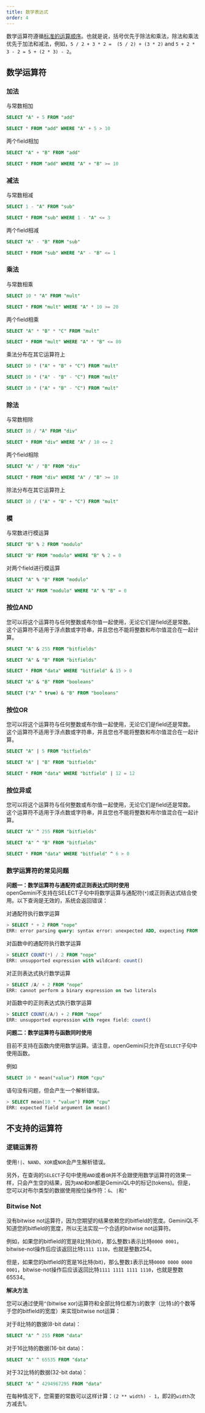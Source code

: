 ```yaml
---
title: 数学表达式
order: 4
---
```


数学运算符遵循[标准的运算顺序](https://golang.org/ref/spec#Operator_precedence)。也就是说，括号优先于除法和乘法，除法和乘法优先于加法和减法，例如，`5 / 2 + 3 * 2 =  (5 / 2) + (3 * 2)` and `5 + 2 * 3 - 2 = 5 + (2 * 3) - 2`。

## 数学运算符

### 加法

与常数相加

```sql
SELECT "A" + 5 FROM "add"
```
```sql
SELECT * FROM "add" WHERE "A" + 5 > 10
```

两个field相加

```sql
SELECT "A" + "B" FROM "add"
```
```sql
SELECT * FROM "add" WHERE "A" + "B" >= 10
```

### 减法

与常数相减

```sql
SELECT 1 - "A" FROM "sub"
```
```sql
SELECT * FROM "sub" WHERE 1 - "A" <= 3
```

两个field相减

```sql
SELECT "A" - "B" FROM "sub"
```
```sql
SELECT * FROM "sub" WHERE "A" - "B" <= 1
```

### 乘法

与常数相乘

```sql
SELECT 10 * "A" FROM "mult"
```
```sql
SELECT * FROM "mult" WHERE "A" * 10 >= 20
```

两个field相乘

```sql
SELECT "A" * "B" * "C" FROM "mult"
```
```sql
SELECT * FROM "mult" WHERE "A" * "B" <= 80
```

乘法分布在其它运算符上

```sql
SELECT 10 * ("A" + "B" + "C") FROM "mult"
```

```sql
SELECT 10 * ("A" - "B" - "C") FROM "mult"
```

```sql
SELECT 10 * ("A" + "B" - "C") FROM "mult"
```

### 除法

与常数相除

```sql
SELECT 10 / "A" FROM "div"
```
```sql
SELECT * FROM "div" WHERE "A" / 10 <= 2
```

两个field相除

```sql
SELECT "A" / "B" FROM "div"
```
```sql
SELECT * FROM "div" WHERE "A" / "B" >= 10
```

除法分布在其它运算符上

```sql
SELECT 10 / ("A" + "B" + "C") FROM "mult"
```

### 模

与常数进行模运算

```sql
SELECT "B" % 2 FROM "modulo"
```
```sql
SELECT "B" FROM "modulo" WHERE "B" % 2 = 0
```

对两个field进行模运算

```sql
SELECT "A" % "B" FROM "modulo"
```
```sql
SELECT "A" FROM "modulo" WHERE "A" % "B" = 0
```

### 按位AND

您可以将这个运算符与任何整数或布尔值一起使用，无论它们是field还是常数。这个运算符不适用于浮点数或字符串，并且您也不能将整数和布尔值混合在一起计算。

```sql
SELECT "A" & 255 FROM "bitfields"
```

```sql
SELECT "A" & "B" FROM "bitfields"
```

```sql
SELECT * FROM "data" WHERE "bitfield" & 15 > 0
```

```sql
SELECT "A" & "B" FROM "booleans"
```

```sql
SELECT ("A" ^ true) & "B" FROM "booleans"
```


### 按位OR

您可以将这个运算符与任何整数或布尔值一起使用，无论它们是field还是常数。这个运算符不适用于浮点数或字符串，并且您也不能将整数和布尔值混合在一起计算。

```sql
SELECT "A" | 5 FROM "bitfields"
```

```sql
SELECT "A" | "B" FROM "bitfields"
```

```sql
SELECT * FROM "data" WHERE "bitfield" | 12 = 12
```

### 按位异或

您可以将这个运算符与任何整数或布尔值一起使用，无论它们是field还是常数。这个运算符不适用于浮点数或字符串，并且您也不能将整数和布尔值混合在一起计算。

```sql
SELECT "A" ^ 255 FROM "bitfields"
```

```sql
SELECT "A" ^ "B" FROM "bitfields"
```

```sql
SELECT * FROM "data" WHERE "bitfield" ^ 6 > 0
```

### 数学运算符的常见问题

**问题一：数学运算符与通配符或正则表达式同时使用**  
openGemini不支持在SELECT子句中将数学运算与通配符(`*`)或正则表达式结合使用。以下查询是无效的，系统会返回错误：

对通配符执行数学运算
```sql
> SELECT * + 2 FROM "nope"
ERR: error parsing query: syntax error: unexpected ADD, expecting FROM
```

对函数中的通配符执行数学运算
```sql
> SELECT COUNT(*) / 2 FROM "nope"
ERR: unsupported expression with wildcard: count()
```

对正则表达式执行数学运算
```sql
> SELECT /A/ + 2 FROM "nope"
ERR: cannot perform a binary expression on two literals
```

对函数中的正则表达式执行数学运算
```sql
> SELECT COUNT(/A/) + 2 FROM "nope"
ERR: unsupported expression with regex field: count()
```

**问题二：数学运算符与函数同时使用**  

目前不支持在函数内使用数学运算。请注意，openGemini只允许在`SELECT`子句中使用函数。

例如

```sql
SELECT 10 * mean("value") FROM "cpu"
```
语句没有问题，但会产生一个解析错误。
```sql
> SELECT mean(10 * "value") FROM "cpu"
ERR: expected field argument in mean()
```

## 不支持的运算符

### 逻辑运算符

使用`!|`、`NAND`、`XOR`或`NOR`会产生解析错误。

另外，在查询的`SELECT`子句中使用`AND`或者`OR`并不会跟使用数学运算符的效果一样，只会产生空的结果，因为`AND`和`OR`都是GeminiQL中的标记(tokens)。但是，您可以对布尔类型的数据使用按位操作符：`&`、`|`和`^`

### Bitwise Not

没有bitwise not运算符，因为您期望的结果依赖您的bitfield的宽度。GeminiQL不知道您的bitfield的宽度，所以无法实现一个合适的bitwise not运算符。

例如，如果您的bitfield的宽是8比特(bit)，那么整数`1`表示比特`0000 0001`，bitwise-not操作后应该返回比特`1111 1110`，也就是整数254。

但是，如果您的bitfield的宽是16比特(bit)，那么整数`1`表示比特`0000 0000 0000 0001`，bitwise-not操作后应该返回比特`1111 1111 1111 1110`，也就是整数65534。

**解决方法**

您可以通过使用`^`(bitwise xor)运算符和全部比特位都为`1`的数字（比特`1`的个数等于您的bitfield的宽度）来实现bitwise not运算：

对于8比特的数据(8-bit data)：

```sql
SELECT "A" ^ 255 FROM "data"
```

对于16比特的数据(16-bit data)：

```sql
SELECT "A" ^ 65535 FROM "data"
```

对于32比特的数据(32-bit data)：

```sql
SELECT "A" ^ 4294967295 FROM "data"
```

在每种情况下，您需要的常数可以这样计算：`(2 ** width) - 1`，即2的`width`次方减去1。
